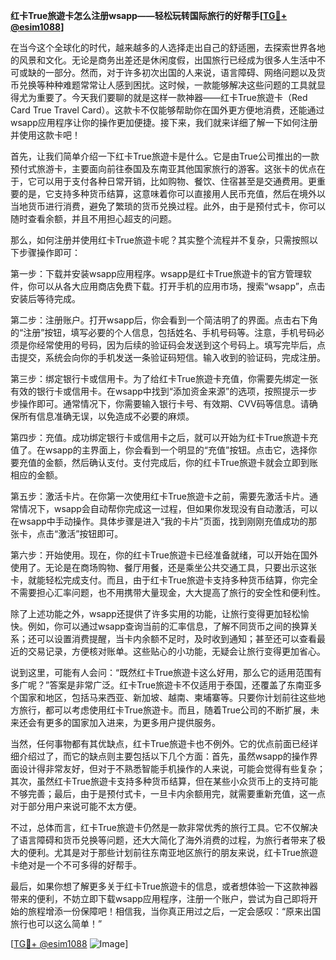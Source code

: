 **红卡True旅遊卡怎么注册wsapp——轻松玩转国际旅行的好帮手[[TG💪+ @esim1088](https://t.me/s/esim1088)]**

在当今这个全球化的时代，越来越多的人选择走出自己的舒适圈，去探索世界各地的风景和文化。无论是商务出差还是休闲度假，出国旅行已经成为很多人生活中不可或缺的一部分。然而，对于许多初次出国的人来说，语言障碍、网络问题以及货币兑换等种种难题常常让人感到困扰。这时候，一款能够解决这些问题的工具就显得尤为重要了。今天我们要聊的就是这样一款神器——红卡True旅遊卡（Red Card True Travel Card）。这款卡不仅能够帮助你在国外更方便地消费，还能通过wsapp应用程序让你的操作更加便捷。接下来，我们就来详细了解一下如何注册并使用这款卡吧！

首先，让我们简单介绍一下红卡True旅遊卡是什么。它是由True公司推出的一款预付式旅游卡，主要面向前往泰国及东南亚其他国家旅行的游客。这张卡的优点在于，它可以用于支付各种日常开销，比如购物、餐饮、住宿甚至是交通费用。更重要的是，它支持多种货币结算，这意味着你可以直接用人民币充值，然后在境外以当地货币进行消费，避免了繁琐的货币兑换过程。此外，由于是预付式卡，你可以随时查看余额，并且不用担心超支的问题。

那么，如何注册并使用红卡True旅遊卡呢？其实整个流程并不复杂，只需按照以下步骤操作即可：

第一步：下载并安装wsapp应用程序。wsapp是红卡True旅遊卡的官方管理软件，你可以从各大应用商店免费下载。打开手机的应用市场，搜索“wsapp”，点击安装后等待完成。

第二步：注册账户。打开wsapp后，你会看到一个简洁明了的界面。点击右下角的“注册”按钮，填写必要的个人信息，包括姓名、手机号码等。注意，手机号码必须是你经常使用的号码，因为后续的验证码会发送到这个号码上。填写完毕后，点击提交，系统会向你的手机发送一条验证码短信。输入收到的验证码，完成注册。

第三步：绑定银行卡或信用卡。为了给红卡True旅遊卡充值，你需要先绑定一张有效的银行卡或信用卡。在wsapp中找到“添加资金来源”的选项，按照提示一步步操作即可。通常情况下，你需要输入银行卡号、有效期、CVV码等信息。请确保所有信息准确无误，以免造成不必要的麻烦。

第四步：充值。成功绑定银行卡或信用卡之后，就可以开始为红卡True旅遊卡充值了。在wsapp的主界面上，你会看到一个明显的“充值”按钮。点击它，选择你要充值的金额，然后确认支付。支付完成后，你的红卡True旅遊卡就会立即到账相应的金额。

第五步：激活卡片。在你第一次使用红卡True旅遊卡之前，需要先激活卡片。通常情况下，wsapp会自动帮你完成这一过程，但如果你发现没有自动激活，可以在wsapp中手动操作。具体步骤是进入“我的卡片”页面，找到刚刚充值成功的那张卡，点击“激活”按钮即可。

第六步：开始使用。现在，你的红卡True旅遊卡已经准备就绪，可以开始在国外使用了。无论是在商场购物、餐厅用餐，还是乘坐公共交通工具，只要出示这张卡，就能轻松完成支付。而且，由于红卡True旅遊卡支持多种货币结算，你完全不需要担心汇率问题，也不用携带大量现金，大大提高了旅行的安全性和便利性。

除了上述功能之外，wsapp还提供了许多实用的功能，让旅行变得更加轻松愉快。例如，你可以通过wsapp查询当前的汇率信息，了解不同货币之间的换算关系；还可以设置消费提醒，当卡内余额不足时，及时收到通知；甚至还可以查看最近的交易记录，方便核对账单。这些贴心的小功能，无疑会让旅行变得更加省心。

说到这里，可能有人会问：“既然红卡True旅遊卡这么好用，那么它的适用范围有多广呢？”答案是非常广泛。红卡True旅遊卡不仅适用于泰国，还覆盖了东南亚多个国家和地区，包括马来西亚、新加坡、越南、柬埔寨等。只要你计划前往这些地方旅行，都可以考虑使用红卡True旅遊卡。而且，随着True公司的不断扩展，未来还会有更多的国家加入进来，为更多用户提供服务。

当然，任何事物都有其优缺点，红卡True旅遊卡也不例外。它的优点前面已经详细介绍过了，而它的缺点则主要包括以下几个方面：首先，虽然wsapp的操作界面设计得非常友好，但对于不熟悉智能手机操作的人来说，可能会觉得有些复杂；其次，虽然红卡True旅遊卡支持多种货币结算，但在某些小众货币上的支持可能不够完善；最后，由于是预付式卡，一旦卡内余额用完，就需要重新充值，这一点对于部分用户来说可能不太方便。

不过，总体而言，红卡True旅遊卡仍然是一款非常优秀的旅行工具。它不仅解决了语言障碍和货币兑换等问题，还大大简化了海外消费的过程，为旅行者带来了极大的便利。尤其是对于那些计划前往东南亚地区旅行的朋友来说，红卡True旅遊卡绝对是一个不可多得的好帮手。

最后，如果你想了解更多关于红卡True旅遊卡的信息，或者想体验一下这款神器带来的便利，不妨立即下载wsapp应用程序，注册一个账户，尝试为自己即将开始的旅程增添一份保障吧！相信我，当你真正用过之后，一定会感叹：“原来出国旅行也可以这么简单！”

[[TG💪+ @esim1088](https://t.me/s/esim1088) ![Image](https://i.postimg.cc/4NQfJmqS/Snipaste-2025-05-13-00-14-12.png)]
